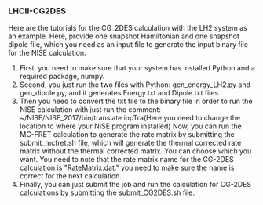 ### LHCII-CG2DES
Here are the tutorials for the CG_2DES calculation with the LH2 system as an example. Here, provide one snapshot Hamiltonian and one snapshot dipole file, which you need as an input file to generate the input binary file for the NISE calculation. 
1. First, you need to make sure that your system has installed Python and a required package, numpy. 
2. Second, you just run the two files with Python: gen_energy_LH2.py and gen_dipole.py, and it generates Energy.txt and Dipole.txt files. 
3.  Then you need to convert the txt file to the binary file in order to run the NISE calculation with just run the comment: ~/NISE/NISE_2017/bin/translate inpTra(Here you need to change the location to where your NISE program installed) Now, you can run the MC-FRET calculation to generate the rate matrix by submitting the submit_mcfret.sh file, which will generate the thermal corrected rate matrix without the thermal corrected matrix. You can choose which you want. You need to note that the rate matrix name for the CG-2DES calculation is "RateMatrix.dat." you need to make sure the name is correct for the next calculation.
4. Finally, you can just submit the job and run the calculation for CG-2DES calculations by submitting the submit_CG2DES.sh file.
